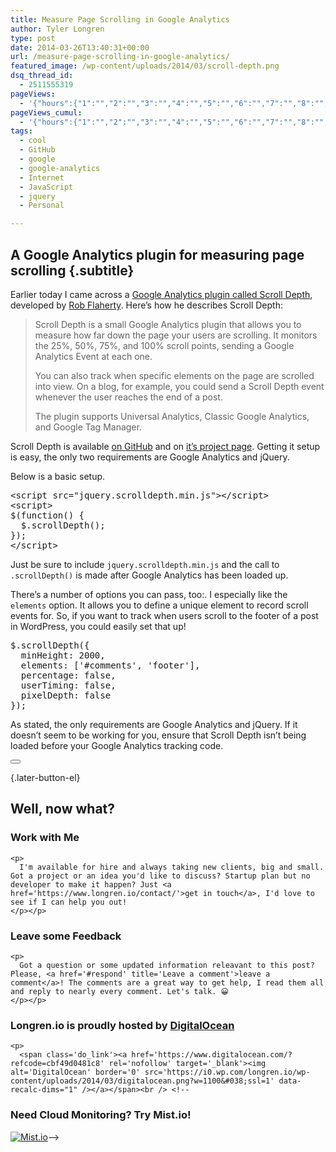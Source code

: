 ```yaml
---
title: Measure Page Scrolling in Google Analytics
author: Tyler Longren
type: post
date: 2014-03-26T13:40:31+00:00
url: /measure-page-scrolling-in-google-analytics/
featured_image: /wp-content/uploads/2014/03/scroll-depth.png
dsq_thread_id:
  - 2511555319
pageViews:
  - '{"hours":{"1":"","2":"","3":"","4":"","5":"","6":"","7":"","8":"","9":"","10":"","11":"","12":"","13":"","14":"","15":"","16":"","17":"","18":"","19":"","20":"","21":"","22":"","23":"","24":"","25":"","26":"","27":"","28":"","29":"","30":"","31":"","32":"","33":"","34":"","35":"","36":"","37":"","38":"","39":"","40":"","41":"","42":"","43":"","44":"","45":"","46":"","47":""},"days":{"2":"","3":"","4":"","5":"","6":"","7":"","8":"","9":"","10":"","11":"","12":"","13":"","14":""},"weeks":{"3":"","4":"","5":"","6":"","7":"","8":"","9":"","10":"","11":"","12":""},"months":{"4":"","5":"","6":"","7":"","8":"","9":"","10":"","11":"","12":"","13":"","14":"","15":"","16":"","17":"","18":"","19":"","20":"","21":"","22":"","23":"","24":""}}'
pageViews_cumul:
  - '{"hours":{"1":"","2":"","3":"","4":"","5":"","6":"","7":"","8":"","9":"","10":"","11":"","12":"","13":"","14":"","15":"","16":"","17":"","18":"","19":"","20":"","21":"","22":"","23":"","24":"","25":"","26":"","27":"","28":"","29":"","30":"","31":"","32":"","33":"","34":"","35":"","36":"","37":"","38":"","39":"","40":"","41":"","42":"","43":"","44":"","45":"","46":"","47":""},"days":{"2":"","3":"","4":"","5":"","6":"","7":"","8":"","9":"","10":"","11":"","12":"","13":"","14":""},"weeks":{"3":"","4":"","5":"","6":"","7":"","8":"","9":"","10":"","11":"","12":""},"months":{"4":"","5":"","6":"","7":"","8":"","9":"","10":"","11":"","12":"","13":"","14":"","15":"","16":"","17":"","18":"","19":"","20":"","21":"","22":"","23":"","24":""}}'
tags:
  - cool
  - GitHub
  - google
  - google-analytics
  - Internet
  - JavaScript
  - jquery
  - Personal

---
```

## A Google Analytics plugin for measuring page scrolling {.subtitle}

Earlier today I came across a [Google Analytics plugin called Scroll Depth][1], developed by [Rob Flaherty][2]. Here&#8217;s how he describes Scroll Depth:

> Scroll Depth is a small Google Analytics plugin that allows you to measure how far down the page your users are scrolling. It monitors the 25%, 50%, 75%, and 100% scroll points, sending a Google Analytics Event at each one.
> 
> You can also track when specific elements on the page are scrolled into view. On a blog, for example, you could send a Scroll Depth event whenever the user reaches the end of a post.
> 
> The plugin supports Universal Analytics, Classic Google Analytics, and Google Tag Manager.

Scroll Depth is available [on GitHub][3] and on [it&#8217;s project page][1]. Getting it setup is easy, the only two requirements are Google Analytics and jQuery.

Below is a basic setup.

<pre class="lang:xhtml decode:true " >&lt;script src="jquery.scrolldepth.min.js"&gt;&lt;/script&gt;
&lt;script&gt;
$(function() {
  $.scrollDepth();
});
&lt;/script&gt;</pre>

Just be sure to include `jquery.scrolldepth.min.js` and the call to `.scrollDepth()` is made after Google Analytics has been loaded up.

There&#8217;s a number of options you can pass, too:. I especially like the `elements` option. It allows you to define a unique element to record scroll events for. So, if you want to track when users scroll to the footer of a post in WordPress, you could easily set that up!

<pre class="lang:js decode:true " >$.scrollDepth({
  minHeight: 2000,
  elements: ['#comments', 'footer'],
  percentage: false,
  userTiming: false,
  pixelDepth: false
});</pre>

As stated, the only requirements are Google Analytics and jQuery. If it doesn&#8217;t seem to be working for you, ensure that Scroll Depth isn&#8217;t being loaded before your Google Analytics tracking code. 

<div class="wpulike wpulike-default " >
  <div class="wp_ulike_general_class wp_ulike_is_not_liked">
    <button type="button"
					aria-label="Like Button"
					data-ulike-id="6228"
					data-ulike-nonce="1334c15cab"
					data-ulike-type="likeThis"
					data-ulike-template="wpulike-default"
					data-ulike-display-likers="0"
					data-ulike-disable-pophover="0"
					class="wp_ulike_btn wp_ulike_put_image wp_likethis_6228"></button><span class="count-box"></span>
  </div>
</div>

[][4]{.later-button-el}

<div class='what-next'>
  <h2>
    Well, now what?
  </h2>
  
  <div class='hire'>
    <h3>
      Work with Me
    </h3>
    
    <p>
      I'm available for hire and always taking new clients, big and small. Got a project or an idea you'd like to discuss? Startup plan but no developer to make it happen? Just <a href='https://www.longren.io/contact/'>get in touch</a>, I'd love to see if I can help you out!
    </p></p>
  </div>
  
  <div class='hire'>
    <h3>
      Leave some Feedback
    </h3>
    
    <p>
      Got a question or some updated information releavant to this post? Please, <a href='#respond' title='Leave a comment'>leave a comment</a>! The comments are a great way to get help, I read them all and reply to nearly every comment. Let's talk. 😀
    </p></p>
  </div>
  
  <div class='now-what-bottom-ad'>
    <h3>
      Longren.io is proudly hosted by <a href='https://www.digitalocean.com/?refcode=cbf49d0481c8'>DigitalOcean</a>
    </h3>
    
    <p>
      <span class='do_link'><a href='https://www.digitalocean.com/?refcode=cbf49d0481c8' rel='nofollow' target='_blank'><img alt='DigitalOcean' border='0' src='https://i0.wp.com/longren.io/wp-content/uploads/2014/03/digitalocean.png?w=1100&#038;ssl=1' data-recalc-dims="1" /></a></span><br /> <!--

<h3>Need Cloud Monitoring? Try Mist.io!</h3>

<span class='do_link'><a href='http://mist.io/?ref=tyler' rel='nofollow' target='_blank'><img alt='Mist.io' border='0' src='https://i0.wp.com/longren.io/wp-content/uploads/2014/04/mistio.jpg?w=1100&#038;ssl=1' data-recalc-dims="1"></a></span>--></div> </div>

 [1]: http://scrolldepth.parsnip.io/
 [2]: http://parsnip.io/
 [3]: https://github.com/robflaherty/jquery-scrolldepth
 [4]: #